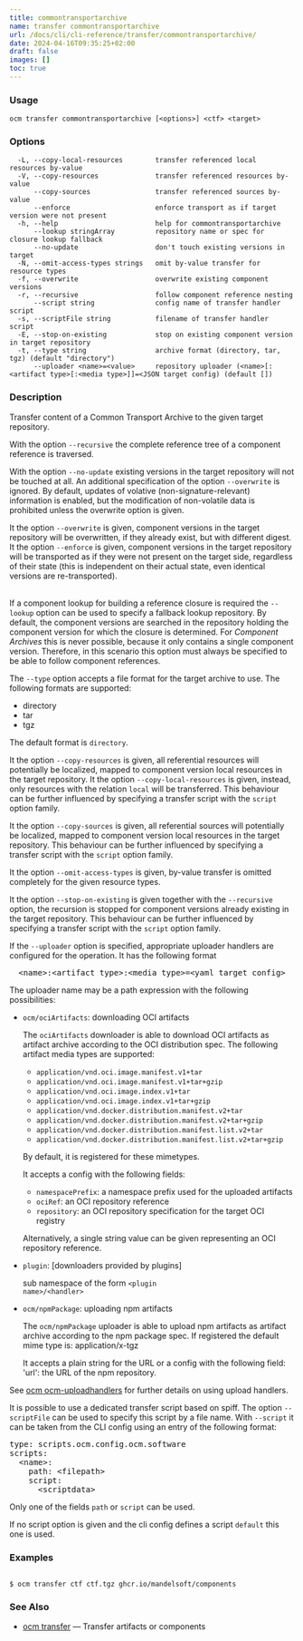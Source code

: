 ```yaml
---
title: commontransportarchive
name: transfer commontransportarchive
url: /docs/cli/cli-reference/transfer/commontransportarchive/
date: 2024-04-16T09:35:25+02:00
draft: false
images: []
toc: true
---
```

### Usage

```
ocm transfer commontransportarchive [<options>] <ctf> <target>
```

### Options

```
  -L, --copy-local-resources        transfer referenced local resources by-value
  -V, --copy-resources              transfer referenced resources by-value
      --copy-sources                transfer referenced sources by-value
      --enforce                     enforce transport as if target version were not present
  -h, --help                        help for commontransportarchive
      --lookup stringArray          repository name or spec for closure lookup fallback
      --no-update                   don't touch existing versions in target
  -N, --omit-access-types strings   omit by-value transfer for resource types
  -f, --overwrite                   overwrite existing component versions
  -r, --recursive                   follow component reference nesting
      --script string               config name of transfer handler script
  -s, --scriptFile string           filename of transfer handler script
  -E, --stop-on-existing            stop on existing component version in target repository
  -t, --type string                 archive format (directory, tar, tgz) (default "directory")
      --uploader <name>=<value>     repository uploader (<name>[:<artifact type>[:<media type>]]=<JSON target config) (default [])
```

### Description


Transfer content of a Common Transport Archive to the given target repository.


With the option <code>--recursive</code> the complete reference tree of a component reference is traversed.


With the option <code>--no-update</code> existing versions in the target
repository will not be touched at all. An additional specification of the
option <code>--overwrite</code> is ignored. By default, updates of
volative (non-signature-relevant) information is enabled, but the
modification of non-volatile data is prohibited unless the overwrite
option is given.


It the option <code>--overwrite</code> is given, component versions in the
target repository will be overwritten, if they already exist, but with different digest.
It the option <code>--enforce</code> is given, component versions in the
target repository will be transported as if they were not present on the target side,
regardless of their state (this is independent on their actual state, even identical 
versions are re-transported).

\
If a component lookup for building a reference closure is required
the <code>--lookup</code>  option can be used to specify a fallback
lookup repository. By default, the component versions are searched in
the repository holding the component version for which the closure is
determined. For *Component Archives* this is never possible, because
it only contains a single component version. Therefore, in this scenario
this option must always be specified to be able to follow component
references.


The <code>--type</code> option accepts a file format for the
target archive to use. The following formats are supported:
- directory
- tar
- tgz

The default format is <code>directory</code>.


It the option <code>--copy-resources</code> is given, all referential 
resources will potentially be localized, mapped to component version local
resources in the target repository. It the option <code>--copy-local-resources</code> 
is given, instead, only resources with the relation <code>local</code> will be
transferred. This behaviour can be further influenced by specifying a transfer
script with the <code>script</code> option family.


It the option <code>--copy-sources</code> is given, all referential 
sources will potentially be localized, mapped to component version local
resources in the target repository.
This behaviour can be further influenced by specifying a transfer script
with the <code>script</code> option family.


It the option <code>--omit-access-types</code> is given, by-value transfer
is omitted completely for the given resource types.


It the option <code>--stop-on-existing</code> is given together with the <code>--recursive</code>
option, the recursion is stopped for component versions already existing in the 
target repository. This behaviour can be further influenced by specifying a transfer script
with the <code>script</code> option family.



If the <code>--uploader</code> option is specified, appropriate uploader handlers
are configured for the operation. It has the following format

<center>
    <pre>&lt;name>:&lt;artifact type>:&lt;media type>=&lt;yaml target config></pre>
</center>

The uploader name may be a path expression with the following possibilities:
  - <code>ocm/ociArtifacts</code>: downloading OCI artifacts
    
    The <code>ociArtifacts</code> downloader is able to download OCI artifacts
    as artifact archive according to the OCI distribution spec.
    The following artifact media types are supported:
      - <code>application/vnd.oci.image.manifest.v1+tar</code>
      - <code>application/vnd.oci.image.manifest.v1+tar+gzip</code>
      - <code>application/vnd.oci.image.index.v1+tar</code>
      - <code>application/vnd.oci.image.index.v1+tar+gzip</code>
      - <code>application/vnd.docker.distribution.manifest.v2+tar</code>
      - <code>application/vnd.docker.distribution.manifest.v2+tar+gzip</code>
      - <code>application/vnd.docker.distribution.manifest.list.v2+tar</code>
      - <code>application/vnd.docker.distribution.manifest.list.v2+tar+gzip</code>
    
    By default, it is registered for these mimetypes.
    
    It accepts a config with the following fields:
      - <code>namespacePrefix</code>: a namespace prefix used for the uploaded artifacts
      - <code>ociRef</code>: an OCI repository reference
      - <code>repository</code>: an OCI repository specification for the target OCI registry
    
    Alternatively, a single string value can be given representing an OCI repository
    reference.

  - <code>plugin</code>: [downloaders provided by plugins]
    
    sub namespace of the form <code>&lt;plugin name>/&lt;handler></code>

  - <code>ocm/npmPackage</code>: uploading npm artifacts
    
    The <code>ocm/npmPackage</code> uploader is able to upload npm artifacts
    as artifact archive according to the npm package spec.
    If registered the default mime type is: application/x-tgz
    
    It accepts a plain string for the URL or a config with the following field:
    'url': the URL of the npm repository.



See [ocm ocm-uploadhandlers](/docs/cli/cli-reference/ocm-uploadhandlers) for further details on using
upload handlers.


It is possible to use a dedicated transfer script based on spiff.
The option <code>--scriptFile</code> can be used to specify this script
by a file name. With <code>--script</code> it can be taken from the 
CLI config using an entry of the following format:

<pre>
type: scripts.ocm.config.ocm.software
scripts:
  &lt;name>: 
    path: &lt;filepath> 
    script:
      &lt;scriptdata>
</pre>

Only one of the fields <code>path</code> or <code>script</code> can be used.

If no script option is given and the cli config defines a script <code>default</code>
this one is used.


### Examples

```

$ ocm transfer ctf ctf.tgz ghcr.io/mandelsoft/components

```

### See Also

* [ocm transfer](/docs/cli/cli-reference/transfer)	 &mdash; Transfer artifacts or components

